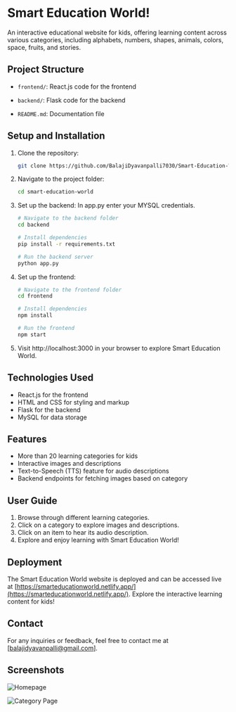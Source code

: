 # Smart Education World!

An interactive educational website for kids, offering learning content across various categories, including alphabets, numbers, shapes, animals, colors, space, fruits, and stories.

## Project Structure

- `frontend/`: React.js code for the frontend

- `backend/`: Flask code for the backend

- `README.md`: Documentation file

## Setup and Installation

1. Clone the repository:

   ```bash
   git clone https://github.com/BalajiDyavanpalli7030/Smart-Education-World.git

2. Navigate to the project folder:

   ```bash
   cd smart-education-world

3. Set up the backend:
   In app.py enter your MYSQL credentials.

   ```bash
   # Navigate to the backend folder
   cd backend

   # Install dependencies
   pip install -r requirements.txt

   # Run the backend server
   python app.py

5. Set up the frontend:

   ```bash
   # Navigate to the frontend folder
   cd frontend

   # Install dependencies
   npm install

   # Run the frontend
   npm start
   
6. Visit http://localhost:3000 in your browser to explore Smart Education World.


## Technologies Used

- React.js for the frontend
- HTML and CSS for styling and markup
- Flask for the backend
- MySQL for data storage

## Features

- More than 20 learning categories for kids
- Interactive images and descriptions
- Text-to-Speech (TTS) feature for audio descriptions
- Backend endpoints for fetching images based on category

## User Guide

1. Browse through different learning categories.
2. Click on a category to explore images and descriptions.
3. Click on an item to hear its audio description.
4. Explore and enjoy learning with Smart Education World!

## Deployment

The Smart Education World website is deployed and can be accessed live at [https://smarteducationworld.netlify.app/](https://smarteducationworld.netlify.app/). Explore the interactive learning content for kids!


## Contact

For any inquiries or feedback, feel free to contact me at [balajidyavanpalli@gmail.com].

## Screenshots

![Homepage](https://drive.google.com/uc?id=1Ft-S7DOcc-SmZERdva7HryV55hAkusUM)


![Category Page](https://drive.google.com/uc?id=1Uiz9iGFXyyMCAHZ1Hdv_gyglVizq29t3)






